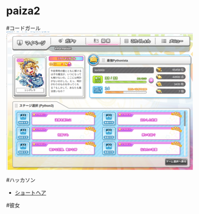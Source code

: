 # paiza2


#コードガール
![コードガール](./image/codinggirl.png)

#ハッカソン
- [ショートヘア](./hackathon/h_short.py)

#彼女
